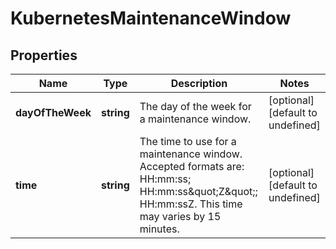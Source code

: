 # KubernetesMaintenanceWindow

## Properties
| Name | Type | Description | Notes |
| ------------ | ------------- | ------------- | ------------- |
| **dayOfTheWeek** | **string** | The day of the week for a maintenance window. | [optional] [default to undefined] |
| **time** | **string** | The time to use for a maintenance window. Accepted formats are: HH:mm:ss; HH:mm:ss\&quot;Z\&quot;; HH:mm:ssZ. This time may varies by 15 minutes. | [optional] [default to undefined] |


